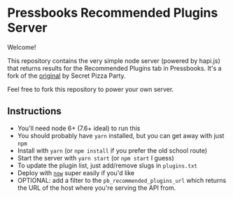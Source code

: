 # Pressbooks Recommended Plugins Server

Welcome!

This repository contains the very simple node server (powered by hapi.js) that returns results for the Recommended Plugins tab in Pressbooks. It's a fork of the [original](https://github.com/secretpizzaparty/better-plugin-recommendations-server) by Secret Pizza Party.

Feel free to fork this repository to power your own server.

## Instructions

* You'll need node 6+ (7.6+ ideal) to run this
* You should probably have `yarn` installed, but you can get away with just `npm`
* Install with `yarn` (or `npm install` if you prefer the old school route)
* Start the server with `yarn start` (or `npm start` I guess)
* To update the plugin list, just add/remove slugs in `plugins.txt`
* Deploy with [`now`](https://zeit.co/now) super easily if you'd like
* OPTIONAL: add a filter to the `pb_recommended_plugins_url` which returns the URL of the host where you're serving the API from.
